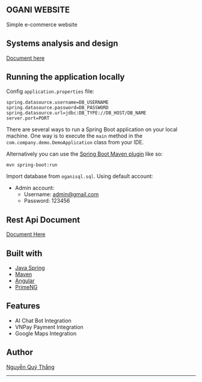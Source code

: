 ## OGANI WEBSITE
Simple e-commerce website

## Systems analysis and design
[Document here](https://docs.google.com/document/d/15LlPJ1ml2mhi5k_id07NnRnk0Hnt7AReZGlLLF4fsJo/edit?usp=sharing)


## Running the application locally

Config ```application.properties``` file:
```
spring.datasource.username=DB_USERNAME
spring.datasource.password=DB_PASSWORD
spring.datasource.url=jdbc:DB_TYPE://DB_HOST/DB_NAME
server.port=PORT
```

There are several ways to run a Spring Boot application on your local machine. One way is to execute the `main` method in the `com.company.demo.DemoApplication` class from your IDE.

Alternatively you can use the [Spring Boot Maven plugin](https://docs.spring.io/spring-boot/docs/current/reference/html/build-tool-plugins-maven-plugin.html) like so:

```shell
mvn spring-boot:run
```


Import database from ```oganisql.sql```. Using default account:

- Admin account:
    - Username: admin@gmail.com
    - Password: 123456   
## Rest Api Document
[Document Here](http://localhost:8080/swagger-ui/index.html#)

## Built with
- [Java Spring](https://spring.io/)
- [Maven](https://mvnrepository.com/)
- [Angular](https://angular.io/)
- [PrimeNG](https://primeng.org/)
## Features
- AI Chat Bot Integration
- VNPay Payment Integration
- Google Maps Integration
## Author
[Nguyễn Quý Thắng](https://github.com/thangnq-1210)


------------
